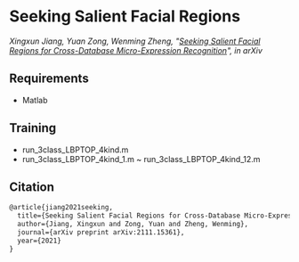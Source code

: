 # Seeking Salient Facial Regions 

*Xingxun Jiang, Yuan Zong, Wenming Zheng, "[Seeking Salient Facial Regions for Cross-Database Micro-Expression Recognition](https://arxiv.org/abs/2111.15361)", in arXiv*

## Requirements 

- Matlab

## Training

- run_3class_LBPTOP_4kind.m
- run_3class_LBPTOP_4kind_1.m ~ run_3class_LBPTOP_4kind_12.m

## Citation

```txt
@article{jiang2021seeking,
  title={Seeking Salient Facial Regions for Cross-Database Micro-Expression Recognition},
  author={Jiang, Xingxun and Zong, Yuan and Zheng, Wenming},
  journal={arXiv preprint arXiv:2111.15361},
  year={2021}
}
```
